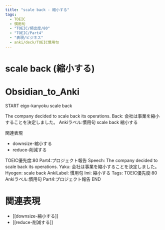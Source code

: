 ```yaml
---
title: "scale back - 縮小する"
tags:
  - TOEIC
  - 慣用句
  - "TOEIC/頻出度/80"
  - "TOEIC/Part4"
  - "表現/ビジネス"
  - anki/deck/TOEIC慣用句
---
```


# scale back (縮小する)

# Obsidian_to_Anki
START
eigo-kanyoku
scale back

The company decided to scale back its operations.
Back:
会社は事業を縮小することを決定しました。
Ankiラベル:慣用句
scale back
縮小する

関連表現
- downsize-縮小する
- reduce-削減する

TOEIC優先度:80
Part4:プロジェクト報告
Speech: The company decided to scale back its operations.
Yaku: 会社は事業を縮小することを決定しました。
Hyogen: scale back
AnkiLabel: 慣用句
Imi: 縮小する
Tags: TOEIC優先度:80 Ankiラベル:慣用句 Part4:プロジェクト報告
END

# 関連表現
- [[downsize-縮小する]]
- [[reduce-削減する]]

